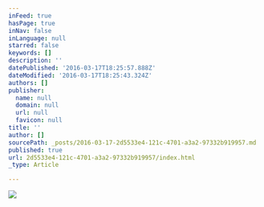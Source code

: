 ```yaml
---
inFeed: true
hasPage: true
inNav: false
inLanguage: null
starred: false
keywords: []
description: ''
datePublished: '2016-03-17T18:25:57.888Z'
dateModified: '2016-03-17T18:25:43.324Z'
authors: []
publisher:
  name: null
  domain: null
  url: null
  favicon: null
title: ''
author: []
sourcePath: _posts/2016-03-17-2d5533e4-121c-4701-a3a2-97332b919957.md
published: true
url: 2d5533e4-121c-4701-a3a2-97332b919957/index.html
_type: Article

---
```

![](https://the-grid-user-content.s3-us-west-2.amazonaws.com/bef95f93-01c4-4c6f-bc0e-ca37292d8c6f.jpg)